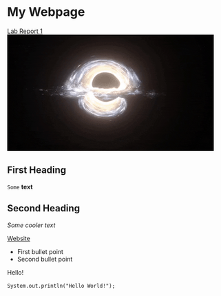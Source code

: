# My Webpage
[Lab Report 1](https://prashasthk.github.io/cse15l-lab-reports/lab-report-1-week-2.html)
![Image](giphy.gif)
## First Heading
`Some` **text** 
## Second Heading 
*Some cooler text*

[Website](https://www.google.com/)

* First bullet point
* Second bullet point

Hello!
```
System.out.println("Hello World!");
```